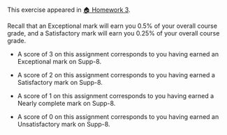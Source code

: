 This exercise appeared in <a href="assignment: 🏠 Homework 3">🏠 Homework 3</a>.

Recall that an Exceptional mark will earn you 0.5% of your overall course grade, and a Satisfactory mark will earn you 0.25% of your overall course grade.

* A score of 3 on this assignment corresponds to you having earned an Exceptional mark on Supp-8.

* A score of 2 on this assignment corresponds to you having earned a Satisfactory mark on Supp-8.

* A score of 1 on this assignment corresponds to you having earned a Nearly complete mark on Supp-8.

* A score of 0 on this assignment corresponds to you having earned an Unsatisfactory mark on Supp-8.